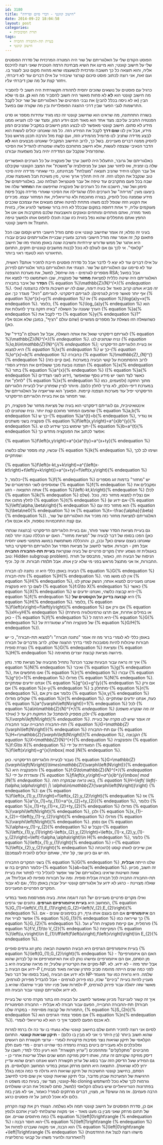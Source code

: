 ```yaml
---
id: 3180
title: "חישוב קוונטי - דברי סיום ופרידה"
date: 2014-09-22 18:04:58
layout: post
categories: 
  - תורת הסיבוכיות
tags: 
  - בעיית תת-החבורה החבויה
  - חישוב קוונטי
---
```

הפוסט הקודם שלי על האלגוריתם של שור היה המטרה המרכזית של סדרת הפוסטים שלי על חישוב קוונטי; הוא מייצג את השיא מבחינת הרמה הטכנית שאני רוצה להיכנס אליה, והוא תוצאה כל כך חשובה ומרכזית לכשעצמו שהוא מהווה מקום טוב לעצור בו. ועם זאת, אני רוצה לכתוב פוסט סיכום קצרצר שיבהיר על אילו דברים עוד לא דיברתי, ויחזור קצת על מה שכן דיברתי עליו.

כרגיל עם פוסטים על נושאים שזוכים יחסית לתהודה תקשורתית היה חשוב לי להסביר מה חישוב קוונטי הוא <strong>לא</strong> לא פחות מאשר היה חשוב להסביר מה הוא <strong>כן</strong>. גם מי שלא הבין (או לא ניסה בכלל להבין) את נבכי הפרטים של האלגוריתם של שור יכול לקבל התרשמות לגבי הפער שבין דרכי ההצגה הפופולריות ובין מה שקורה שם בפועל.

בשורה התחתונה, מה שראינו הוא שחישוב קוונטי זה כמו מגיד עתידות מספר או סרט הפנטזיה החביב עליכם: מצד אחד הוא מאוד חכם ויודע המון, ומצד שני לכו תוציאו ממנו מידע לא סתום. חישוב קוונטי מאפשר לנו לבצע המון חישובים במקביל שמניבים המון מידע, אבל אין לנו <strong>שום דרך</strong> לקבל את המידע הזה. כל מה שאנחנו יכולים לעשות הוא לבצע מדידה שתניב לנו פרומיל מהמידע הזה, ועם קצת מזל והרבה תכנון מראש נוכל להסיק ממנה דברים מעניינים. בשל כך, לרוב החישוב המקבילי שאנחנו מבצעים הוא <strong>לא</strong> הדבר הנאיבי שנצפה לעשות, אלא חישוב מתוחכם כלשהו שמטרתו להגדיל את הסיכוי שהפרומיל שנקבל עם המדידה יהיה בעל משמעות עבורנו.

באלגוריתם של גרובר, התעלול היה לחשב ערך של פונקציה על כל הערכים האפשריים שלה בו זמנית, ואז לחזור שוב ושוב על מניפולציה ש"מושכת" את המצב הקוונטי שקיבלנו אל עבר הקלט היחיד שהניב תוצאה "מוצלחת" מבחינתנו, כדי שאחרי מדידה יהיה סיכוי טוב שנקבל את הקלט הזה. זה היה תהליך ארוך ואיטי, מין משיכת חבל מאומצת שכזו, שבה בכל פעם מתקרבים עוד טיפה אל עבר פוטנציאל הצלחה טוב. באלגוריתמים של סימון ושל שור, חישבנו את כל הערכים של פונקציה שחיפשנו את ה<strong>מחזור</strong> שלה ואז ביצענו מעין "מריחה" של הערכים הללו שהגדילה את הסיכוי שאחרי מדידה נקבל פיסת מידע שממנה נוכל להפיק, בצורה מחוכמת ולא טריוויאלית, את המחזור עצמו. מכירים את הקטע הזה שנופל לכם משהו מתחת למיטה ואתם מוצאים את עצמכם שוכבים מעוקמים עליה, יד אחת דחוסה במקום שבכלל לא היה ברור שאפשר להגיע אליו, בזווית מאוד מוזרה, ואתם מותחים ומותחים ונאנקים והאצבעות שלכם מתקרבות אט אט אל החפץ ואתם מתפללים שהוא נפל בזווית כזו שבה תוכלו לתפוס אותו ולמשוך טיפה החוצה? אז חישוב קוונטי.

בעיני זה נפלא; זה אומר שחישוב קוונטי אינו סתם מודל חישובי חדש וקסום שבו הכל פתאום קל; זה אומר שזה מודל חישובי מורכב ומעניין שבניית אלגוריתמים טובים עבורו היא אתגר של ממש שדורש יצירתיות וחשיבה שונה באופן מהותי מזו של חישוב "קלאסי". אי לכך גם אם לעולם לא נוכל לבנות מחשבים קוונטיים חזקים, התחום התיאורטי הוא לטעמי ראוי ביותר.

על אילו דברים עוד לא יצא לי לדבר אבל כל סדרת פוסטים חייבת להזכיר אותם? ראשית, עוד לא סיימנו עם האלגוריתם של שור. הצגתי את האלגוריתם בתור אלגוריתם לפירוק מספרים לגורמים - מה שיחסל, למשל, את מערכת ההצפנה RSA; אבל בפועל האלגוריתם היה שיטה כללית למציאת <strong>מחזור</strong> של פונקציה, שבו השתמשנו כדי למצא את <strong>הסדר</strong> של איבר בחבורה {% equation %}\mathbb{Z}_{N}^{*}{% endequation %}. זה מביא אותנו קרוב מאוד אל בעיה דומה, שגם לה יש חשיבות גדולה בהצפנה (אולי אף יותר מאשר פירוק לגורמים): לוגריתם דיסקרטי. לוגריתם "רגיל" מוגדר כך: אם {% equation %}a^{x}=y{% endequation %} אז {% equation %}\log_{a}y=x{% endequation %}. כלומר, {% equation %}\log_{a}y{% endequation %} הוא הערך שעונה על השאלה "באיזו חזקה צריך להעלות את {% equation %}a{% endequation %} כדי לקבל את {% equation %}y{% endequation %}?" כשהשאלה הזו נשאלת על מספרים ממשיים (שהם עולם "רציף", במובן שלא אכנס אליו כאן).

לוגריתם דיסקרטי שואל את אותה השאלה, אבל על העולם ה"בדיד" של {% equation %}\mathbb{Z}_{N}^{*}{% endequation %}. נניח שנתונים לנו {% equation %}a,b\in\mathbb{Z}_{N}^{*}{% endequation %}; אז בעיית הלוגריתם הדיסקרטי היא למצוא {% equation %}x{% endequation %} כך ש-{% equation %}a^{x}=b{% endequation %} בחבורה {% equation %}\mathbb{Z}_{N}^{*}{% endequation %} (אם קיים כזה). לרוב ההסתמכות על קושי הבעיה במערכות הצפנה נובעת מכך ששולחים את המידע הסודי {% equation %}x{% endequation %} בתור {% equation %}a^{x}{% endequation %} ({% equation %}a{% endequation %} ידוע לשני הצדדים), כאשר לצד השני יש מידע נוסף שמאפשר "לחלץ" את {% equation %}x{% endequation %} מתוך החזקה (ולפעמים, כמו במערכת דיפי-הלמן, לא צריך לחלץ כלום). מיותר לציין שפתרון יעיל לבעיית הלוגריתם הדיסקרטי יפיל עוד מערכות הצפנה קיימות. הפאנץ' הוא שוריאציה על האלגוריתם של שור תפתור גם את בעיית הלוגריתם הדיסקרטי.

אינטואיטיבית, גם לוגריתם דיסקרטי הוא בעיה של מציאת מחזור של פונקציה, רק שהפעם המחזור מחוכם קצת יותר. נניח שנתונים לנו {% equation %}a,b{% endequation %} כך ש-{% equation %}a^{t}=b{% endequation %}, אז נגדיר פונקציה בשני משתנים {% equation %}f\left(x,y\right)=a^{x}b^{y}{% endequation %}. תוך שימוש בכך שידוע לנו ש-{% equation %}b=a^{t}{% endequation %} אפשר לכתוב את הפונקציה מחדש כך:

{% equation %}f\left(x,y\right)=a^{x}a^{ty}=a^{x+ty}{% endequation %}

עכשיו, קחו מספר שלם כלשהו {% equation %}k{% endequation %}, ושימו לב לכך שמתקיים:

{% equation %}f\left(x-kt,y+k\right)=a^{\left(x-kt\right)+t\left(y+k\right)}=a^{x+ty}=f\left(x,y\right){% endequation %}

כלומר, ל-{% equation %}f{% endequation %} יש "מחזור" בדמות זוג מספרים שמוסיפים לשני הפרמטרים של {% equation %}f{% endequation %} ומקבלים את אותה התוצאה - הזוג {% equation %}\left(-kt,k\right){% endequation %} (לכל {% equation %}k{% endequation %} שלם). אם נצליח למצוא מחזור כזה, נוכל לחלץ מתוכו את {% equation %}t{% endequation %} (אם ידוע ש-{% equation %}\left(\alpha,\beta\right){% endequation %} הוא מחזור כזה עם {% equation %}\beta\ne0{% endequation %} אז {% equation %}t=-\frac{\alpha}{\beta}{% endequation %}). האלגוריתם למציאת מחזור כזה מזכיר את האלגוריתם של שור, עם קצת התחכמויות נוספות, ולא אכנס אליו.

גם בעיית מציאת הסדר ששור פותר, וגם בעיית הלוגריתם הדיסקרטי (בהצגה שנתתי כאן) הפכו בסופו של דבר לבעיה של "מציאת מחזור". האם יש הכללה טובה יותר למה שאנחנו בעצם עושים כאן? ובכן, כן. וההכללה משתמשת במושג מתמטי פשוט יחסית אבל חזק - חבורות. אפשר לחשוב על מציאת הסדר ועל הלוגריתם הדיסקרטי בתור מקרים פרטיים של בעיה שנקראת <strong>בעיית תת-החבורה החבויה</strong> (באנגלית זה נשמע יותר טוב: Hidden subgroup problem). הניסוח של הבעיה הזו, כאמור, מתבסס על תורת החבורות, אז אני מתנצל מראש בפני מי שלא יבין אותו. אבל תלמדו חבורות. זה קל. וכיף.

הבעיה באופן כללי היא זו: נתונה לנו חבורה {% equation %}G{% endequation %} ותת-חבורה {% equation %}H{% endequation %}. אין לנו מושג מהי {% equation %}H{% endequation %}, ואנחנו מעוניינים למצוא אותה; הנשק שנתון לנו לשם כך היא פונקציה {% equation %}f:G\to X{% endequation %} כאשר {% equation %}X{% endequation %} היא קבוצה כלשהי, ואנחנו יודעים ש-{% equation %}f{% endequation %} היא <strong>קבועה בדיוק על הקוסטים של </strong>{% equation %}H{% endequation %}. כלומר, {% equation %}f\left(x\right)=f\left(y\right){% endequation %} אם ורק אם {% equation %}xH=yH{% endequation %} (או במילים אחרות, אם תרצו טרמינולוגיה מיותרת כאן - {% equation %}f{% endequation %} היא הרמה ל-{% equation %}G{% endequation %} של פונקציה חח"ע שמוגדרת על {% equation %}G/H{% endequation %}).

באופן כללי לא לגמרי ברור מה זה אומר "נתונה חבורה" ו"למצוא תת-חבורה", כי יש חבורות שיכולות להיות מסובכות למדי בדרך ההצגה שלהן. לרוב מדברים על חבורה נוצרת סופית {% equation %}G{% endequation %} ומציאת {% equation %}H{% endequation %} פירושה מציאת קבוצת יוצרים מתאימה.

איך זה נראה עבור הבעיות שכבר הכרנו? נתחיל מהבעיה של מציאת סדר. נתון {% equation %}N{% endequation %} ואיבר {% equation %}g{% endequation %}, ואנו מחפשים את {% equation %}r{% endequation %} עבורו {% equation %}g^{r}=1{% endequation %} מודולו {% equation %}N{% endequation %}. אנחנו יודעים שמתקיים {% equation %}g^{x}=g^{y}{% endequation %} אם ורק אם {% equation %}x-y{% endequation %} מתחלק ב-{% equation %}r{% endequation %}, כלומר אם ורק אם {% equation %}x,y{% endequation %} שקולים מודולו {% equation %}r{% endequation %}. כעת, אנחנו יודעים שמתקיים {% equation %}a^{\varphi\left(N\right)}=1{% endequation %} לכל {% equation %}a\in\mathbb{Z}_{N}^{*}{% endequation %} (זה מה שנקרא משפט אוילר) ולכן מספיק להסתכל על החזקות רק עד ל-{% equation %}\varphi\left(N\right){% endequation %}. זה אומר שיש לנו מקרה של בעיית תת-החבורה החבוייה עבור החבורה {% equation %}G=\mathbb{Z}_{\varphi\left(N\right)}{% endequation %} עם תת-החבורה {% equation %}H=r\mathbb{Z}_{\varphi\left(N\right)}{% endequation %}, הקבוצה {% equation %}X=\mathbb{Z}_{N}^{*}{% endequation %} והפונקציה {% equation %}f:G\to X{% endequation %} המוגדרת על ידי {% equation %}f\left(x\right)=g^{x}\mbox{ mod }N{% endequation %}.

נעבור לבעיית הלוגריתם הדיסקרטי. כאן {% equation %}G=\mathbb{Z}_{\varphi\left(N\right)}\times\mathbb{Z}_{\varphi\left(N\right)}{% endequation %} והפונקציה היא {% equation %}f:G\to\mathbb{Z}_{N}^{*}{% endequation %} ומוגדרת על ידי {% equation %}f\left(x,y\right)=a^{x}b^{y}\mbox{ mod }N{% endequation %}. בואו נראה שבמקרה הזה, {% equation %}H=\left\{ \left(-t\alpha,\alpha\right)\ |\ \alpha\in\mathbb{Z}_{\varphi\left(N\right)}\right\} {% endequation %}: אם {% equation %}f\left(x_{1},y_{1}\right)=f\left(x_{2},y_{2}\right){% endequation %} אז {% equation %}a^{x_{1}+ty_{1}}=a^{x_{2}+ty_{2}}{% endequation %}, כלומר {% equation %}x_{1}+ty_{1}=x_{2}+ty_{2}{% endequation %} מודולו {% equation %}\varphi\left(N\right){% endequation %}, ולכן {% equation %}x_{1}-x_{2}=-t\left(y_{1}-y_{2}\right){% endequation %} מודולו {% equation %}\varphi\left(N\right){% endequation %}. אם נסמן {% equation %}\alpha=y_{1}-y_{2}{% endequation %} נקבל ש-{% equation %}\left(x_{1},y_{1}\right)-\left(x_{2},y_{2}\right)=\left(x_{1}-x_{2},y_{1}-y_{2}\right)=\left(-t\alpha,\alpha\right)\in H{% endequation %}, כלומר {% equation %}\left(x_{1},y_{1}\right){% endequation %} ו-{% equation %}\left(x_{2},y_{2}\right){% endequation %} אכן שייכים לאותו קוסט (להוכחה הזו יש גם כיוון שני, קל יותר, שאתם יכולים להוכיח לעצמכם).

בשני המקרים החבורה {% equation %}G{% endequation %} שלנו הייתה <strong>אבלית</strong>, כלומר התקיים בה ש-{% equation %}ab=ba{% endequation %}. זה חשוב, מכיוון שאת השיטות שראינו באלגוריתם של שור אפשר להכליל כדי לפתור את בעיית תת-החבורה החבויה לכל חבורה אבלית סופית. ומה על חבורות סופיות לא אבליות? או, שאלה מצויינת - כרגע לא ידוע על אלגוריתם קוונטי יעיל עבורן באופן כללי, וגם לא עבור המקרים הפרטיים המעניינים.

ואילו מקרים פרטיים מעניינים יש? הנה דוגמה אחת. בעיה מפורסמת מאוד במדעי המחשב היא <strong>בעיית איזומורפיזם הגרפים</strong>. נתונים שני גרפים, {% equation %}G_{1}=\left(V_{1},E_{1}\right),G_{2}=\left(V_{2},E_{2}\right){% endequation %}. הם <strong>איזומורפיים</strong> אם הם בעצם אותו גרף, רק בסימונים שונים - אם אפשר לצייר את {% equation %}G_{1}{% endequation %} כך שייראה כמו {% equation %}G_{2}{% endequation %}. פורמלית, אם קיימת פונקציה חח"ע ועל {% equation %}f:V_{1}\to V_{2}{% endequation %} המקיימת {% equation %}\left(u,v\right)\in E_{1}\iff\left(f\left(u\right),f\left(v\right)\right)\in E_{2}{% endequation %}.

בעיית איזומורפיזם הגרפים היא הבעיה הפשוטה הבאה: נתון זוג גרפים סופיים {% equation %}\left(G_{1},G_{2}\right){% endequation %} - האם הם איזומורפיים? מן הסתם, אם הם איזומורפיים ומישהו נותן לנו את האיזומורפיזם אז קל לבדוק שהוא מקיים את הקריטריון שלעיל; זה מראה שהבעיה היא ב-NP. אבל יותר מזה - לא ידוע. לא ידוע אם הבעיה ב-P (לפני כמה שנים הייתה מהומה סביב פתרון שנראה מאוד מבטיח, אבל בסופו של דבר כשל), ולא ידוע אם הבעיה NP-שלמה. היא נראית כמו עוד מועמד מעניין להיות בעיית "ביניים" שכזו, כמו פירוק לגורמים - אבל להבדיל מפירוק לגורמים, ולמרות שעל פניו יותר סביר שיתגלה שהיא ב-P מאשר שזה יתגלה עבור פירוק לגורמים, לא ידוע אלגוריתם קוונטי עבור הבעיה הזו.

איך זה קשור לענייננו? מכיוון שאפשר לחשוב על הבעיה הזו בתור מקרה פרטי של בעיית תת-החבורה החבוייה, הפעם עבור חבורה לא אבלית - החבורה הסימטרית (חבורת התמורות של קבוצה מסויימת - במקרה שלנו, {% equation %}S_{2n}{% endequation %} אם מספר צמתי הגרפים הוא {% equation %}n{% endequation %}). לא אכנס הפעם להסבר איך כי הוא לא טריוויאלי לגמרי.

לסיום אני רוצה להזכיר תחום שלם בחישוב קוונטי שלא נגעתי בו עד כה ולו ברמז למרות שהוא חשוב ביותר (בין היתר כי אני לא מבין בו כלום) - <strong>תיקון שגיאות קוונטי</strong>. התחום הקלאסי של תיקון שגיאות נוצר מסיבות פרקטיות לגמרי - ערוצי תקשורת הם רועשים ומלוכלכים ולא מעבירים ביטים בצורה נחמדה כפי שהיינו רוצים - מדי פעם חלק מהביטים "מתקלקלים" ומתהפכים ("ערוץ תקשורת" הוא רעיון כללי למדי; חשבו על דיסק מוזיקה שקניתם זה עתה, ואותו דיסק מוזיקה חמש שנים ושלל שריטות אחרי כן - גם המידע שעל הדיסק הזה עבר בסוג של ערוץ תקשורת רועש ואנחנו רוצים שהוא עדיין ירוץ ללא שגיאות). התוצאה היא תחום מרתק ועמוק במדעי המחשב הקלאסיים. מן הסתם, בחישוב קוונטי החשיבות של תיקון שגיאות היא גדולה פי כמה וכמה בגלל הרגישות של המערכות שבהן מדובר, ובלי תיקון שגיאות קוונטי אין שום סיכוי לחישוב קוונטי; מצד שני, בעיות כמו משפט ה-No cloning גורמות לכך שלא נוכל להשתמש בפתרונות הטריוויאליים שיש בעולם הקלאסי (למשל, סתם לשכפל את הביט ששולחים הרבה פעמים). אז מה עושים? או, מצוין, דברים מרתקים לגמרי! כאמור, אני לא מבין בזה כלום ולא אוכל לכתוב על זה פוסטים כרגע.

אם כן, סדרת הפוסטים על חישוב קוונטי תמה ולא נשלמה. הצגתי רק את קצה הקרחון של תחום מרתק שאני מבין בו מעט מאוד - אני מקווה שהצלחתי לעניין אתכם ולנפץ כמה מיתוסים שגויים. אם {% equation %}\left|0\right\rangle {% endequation %} הוא חוסר הבנה ו-{% equation %}\left|1\right\rangle {% endequation %} הוא הבנה, אני מקווה שעברנו לפחות אל {% equation %}\left|0\right\rangle +\left|1\right\rangle {% endequation %} (מישהו רוצה לנצל את ההזדמנות האחרונה ולהעיר משהו על קבועי נורמליזציה?)
